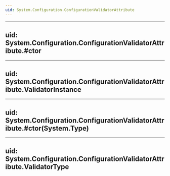 ```yaml
---
uid: System.Configuration.ConfigurationValidatorAttribute
---
```


---
uid: System.Configuration.ConfigurationValidatorAttribute.#ctor
---

---
uid: System.Configuration.ConfigurationValidatorAttribute.ValidatorInstance
---

---
uid: System.Configuration.ConfigurationValidatorAttribute.#ctor(System.Type)
---

---
uid: System.Configuration.ConfigurationValidatorAttribute.ValidatorType
---

